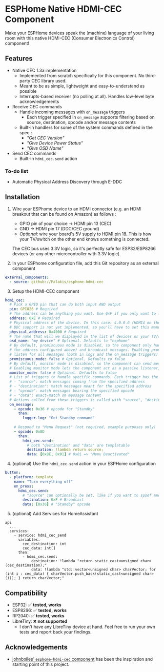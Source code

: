 # ESPHome Native HDMI-CEC Component

Make your ESPHome devices speak the (machine) language of your living room with this native HDMI-CEC (Consumer Electronics Control) component!

## Features

- Native CEC 1.3a implementation
    - Implemented from scratch specifically for this component. No third-party CEC library used.
    - Meant to be as simple, lightweight and easy-to-understand as possible
    - Interrupts-based receiver (no polling at all). Handles low-level byte acknowledgements
- Receive CEC commands
    - Handle incoming messages with `on_message` triggers
      - Each trigger specified in `on_message` supports filtering based on source, destination, opcode and/or message contents
    - Built-in handlers for some of the system commands defined in the spec :
      - _"Get CEC Version"_
      - _"Give Device Power Status"_
      - _"Give OSD Name"_
- Send CEC commands
    - Built-in `hdmi_cec.send` action

### To-do list

- Automatic Physical Address Discovery through E-DDC

## Installation

1. Wire your ESPhome device to an HDMI connector (e.g. an HDMI breakout that can be found on Amazon) as follows :
    - GPIO pin of your choice -> HDMI pin 13 (CEC)
    - GND -> HDMI pin 17 (DDC/CEC ground)
    - _Optional_: wire your board's 5V supply to HDMI pin 18. This is how your TV/switch on the other end knows something is connected.

    The CEC bus uses 3.3V logic, so it's perfectly safe for ESP32/ESP8266 devices (or any other microcontroller with 3.3V logic).

2. In your ESPhome configuration file, add this Git repository as an external component

```yaml
external_components:
  - source: github://Palakis/esphome-hdmi-cec
```

3. Setup the HDMI-CEC component

```yaml
hdmi_cec:
  # Pick a GPIO pin that can do both input AND output
  pin: GPIO26 # Required
  # The address can be anything you want. Use 0xF if you only want to listen to the bus and not act like a standard device
  address: 0xE # Required
  # Physical address of the device. In this case: 4.0.0.0 (HDMI4 on the TV)
  # DDC support is not yet implemented, so you'll have to set this manually.
  physical_address: 0x4000 # Required
  # The name that will we displayed in the list of devices on your TV/receiver
  osd_name: "my device" # Optional. Defaults to "esphome"
  # By default, promiscuous mode is disabled, so the component only handles directly-address messages (matching
  # the address configured above) and broadcast messages. Enabling promiscuous mode will make the component
  # listen for all messages (both in logs and the on_message triggers)
  promiscuous_mode: false # Optional. Defaults to false
  # By default, monitor mode is disabled, so the component can send messages and acknowledge incoming messages.
  # Enabling monitor mode lets the component act as a passive listener, disabling active manipulation of the CEC bus.
  monitor_mode: false # Optional. Defaults to false
  # List of triggers to handle specific commands. Each trigger has the following optional filter parameters:
  # - "source": match messages coming from the specified address
  # - "destination": match messages meant for the specified address
  # - "opcode": match messages bearing the specified opcode
  # - "data": exact-match on message content
  # Actions called from these triggers is called with "source", "destination" and "data" as parameters
  on_message:
    - opcode: 0x36 # opcode for "Standby"
      then:
        logger.log: "Got Standby command"
    
    # Respond to "Menu Request" (not required, example purposes only)
    - opcode: 0x8D
      then:
        hdmi_cec.send:
          # both "destination" and "data" are templatable
          destination: !lambda return source;
          data: [0x8E, 0x01] # 0x01 => "Menu Deactivated"

```

4. (optional) Use the `hdmi_cec.send` action in your ESPHome configuration

```yaml
button:
  - platform: template
    name: "Turn everything off"
    on_press:
      hdmi_cec.send:
        # "source" can optionally be set, like if you want to spoof another device's address
        destination: 0xF # Broadcast
        data: [0x36] # "Standby" opcode
```

5. (optional) Add Services for HomeAssistant

```
api
  ...
  services:
    - service: hdmi_cec_send
      variables:
        cec_destination: int
        cec_data: int[]
      then:
        - hdmi_cec.send:
            destination: !lambda "return static_cast<unsigned char>(cec_destination);"
            data: !lambda "std::vector<unsigned char> charVector; for (int i : cec_data) { charVector.push_back(static_cast<unsigned char>(i)); } return charVector;"
```



## Compatibility

- ESP32: ✅ **tested, works**
- ESP8266: ✅ **tested, works**
- RP2040: ✅ **tested, works**
- LibreTiny: ❌ **not supported**
  - I don't have any LibreTiny device at hand. Feel free to run your own tests and report back your findings.

## Acknowledgements

- [johnboiles' `esphome-hdmi-cec` component](https://github.com/johnboiles/esphome-hdmi-cec) has been the inspiration and starting point of this project.
